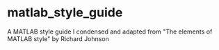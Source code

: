# matlab_style_guide
A MATLAB style guide I condensed and adapted from "The elements of MATLAB style" by Richard Johnson

